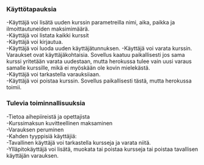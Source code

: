 ### Käyttötapauksia
-Käyttäjä voi lisätä uuden kurssin parametreilla nimi, aika, paikka ja ilmoittautuneiden maksimimäärä.  
-Käyttäjä voi listata kaikki kurssit  
-Käyttäjä voi kirjautua.  
-Käyttäjä voi luoda uuden käyttäjätunnuksen.
-Käyttäjä voi varata kurssin. Varaukset ovat käyttäjäkohtaisia. Sovellus kaatuu paikallisesti jos sama kurssi yritetään varata uudestaan, mutta herokussa tulee vain uusi varaus samalle kurssille, mikä ei myöskään ole kovin mielekästä.  
-Käyttäjä voi tarkastella varauksiiaan.  
-Käyttäjä voi poistaa kurssin. Sovellus paikallisesti tästä, mutta herokussa toimii.

### Tulevia toiminnallisuuksia 
-Tietoa aihepiireistä ja opettajista  
-Kurssimaksun kuvitteellinen maksaminen  
-Varauksen peruminen  
-Kahden tyyppisiä käyttäjiä:  
-Tavallinen käyttäjä voi tarkastella kursseja ja varata niitä.  
-Ylläpitokäyttäjä voi lisätä, muokata tai poistaa kursseja tai poistaa tavallisen käyttäjän varauksen.  

